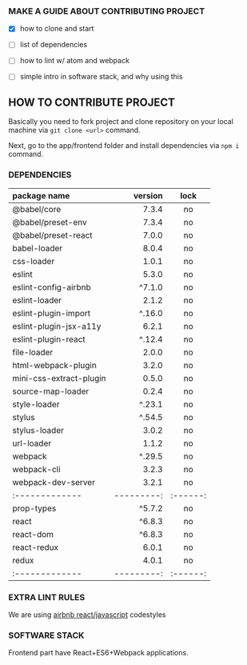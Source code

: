 ### MAKE A GUIDE ABOUT CONTRIBUTING PROJECT

- [x] how to clone and start
- [ ] list of dependencies
- [ ] how to lint w/ atom and webpack
- [ ] simple intro in software stack, and why using this


## HOW TO CONTRIBUTE PROJECT

Basically you need to fork project and clone repository on your local machine via `git clone <url>` command.

Next, go to the app/frontend folder and install dependencies via `npm i` command.

### DEPENDENCIES

| package name | version | lock |
|:-------------|---------:|:------:|
| @babel/core  |7.3.4|no|
| @babel/preset-env  |7.3.4|no|
| @babel/preset-react  |7.0.0|no|
| babel-loader  |8.0.4|no|
| css-loader  |1.0.1|no|
| eslint  |5.3.0|no|
| eslint-config-airbnb  |^7.1.0|no|
| eslint-loader  |2.1.2|no|
| eslint-plugin-import  |^.16.0|no|
| eslint-plugin-jsx-a11y  |6.2.1|no|
| eslint-plugin-react  |^.12.4|no|
| file-loader  |2.0.0|no|
| html-webpack-plugin  |3.2.0|no|
| mini-css-extract-plugin  |0.5.0|no|
| source-map-loader  |0.2.4|no|
| style-loader  |^.23.1|no|
| stylus  |^.54.5|no|
| stylus-loader  |3.0.2|no|
| url-loader  |1.1.2|no|
| webpack  |^.29.5|no|
| webpack-cli  |3.2.3|no|
| webpack-dev-server  |3.2.1|no|
|:-------------|---------:|:------:|
| prop-types  |^5.7.2|no|
| react  |^6.8.3|no|
| react-dom  |^6.8.3|no|
| react-redux  |6.0.1|no|
| redux  |4.0.1|no|
|:-------------|---------:|:------:|


### EXTRA LINT RULES

We are using [airbnb react/javascript](https://github.com/airbnb/javascript/tree/master/react) codestyles

### SOFTWARE STACK

Frontend part have React+ES6+Webpack applications.
